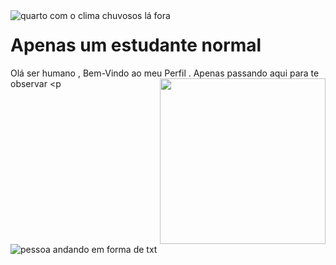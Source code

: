 <img src="https://cdn.discordapp.com/attachments/902376930362404884/922635131846557716/wp4714951-lo-fi-anime-wallpapers.gif" align="left" alt="quarto com o clima chuvosos lá fora" >

# Apenas um estudante normal
Olá ser humano , Bem-Vindo ao meu Perfil . Apenas passando aqui para te observar
<img align="right" height="265em" src="https://i.pinimg.com/originals/ef/a3/52/efa352c8580a5541a89bba6254e4fc2c.gif">
<p</p>
<img align="left" src="https://i.gifer.com/origin/84/84d79f587caeee69caf306386ec3527d_w200.gif" alt="pessoa andando em forma de txt" >
